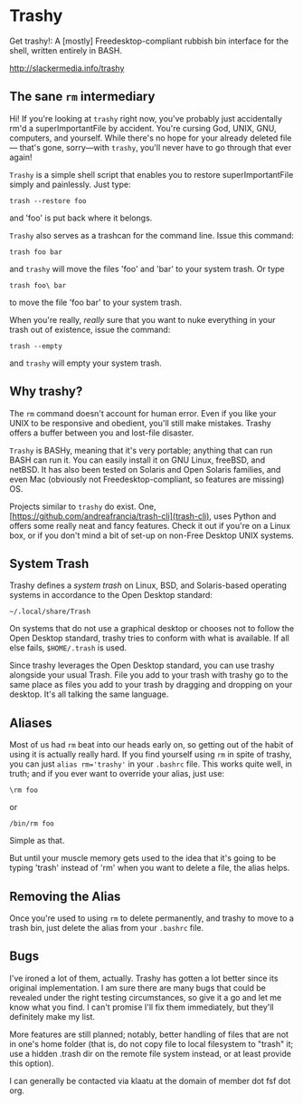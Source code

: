 Trashy
======

Get trashy!: A [mostly] Freedesktop-compliant rubbish bin interface for the shell, written entirely in BASH.

http://slackermedia.info/trashy


The sane `rm` intermediary
-----------------

Hi! If you're looking at `trashy` right now, you've probably just accidentally rm'd a superImportantFile by accident. You're cursing God, UNIX, GNU, computers, and yourself. While there's no hope for your already deleted file — that's gone, sorry—with `trashy`, you'll never have to go through that ever again! 

`Trashy` is a simple shell script that enables you to restore superImportantFile simply and painlessly. Just type:

    trash --restore foo

and 'foo' is put back where it belongs.

`Trashy` also serves as a trashcan for the command line. Issue this command:

    trash foo bar

and `trashy` will move the files 'foo' and 'bar' to your system trash. Or type

    trash foo\ bar

to move the file 'foo bar' to your system trash.

When you're really, *really* sure that you want to nuke everything in your trash out of existence, issue the command:

    trash --empty

and `trashy` will empty your system trash.

Why trashy?
-----------------

The `rm` command doesn't account for human error. Even if you like your UNIX to be
responsive and obedient, you'll still make mistakes. Trashy offers a buffer between you and lost-file disaster.

`Trashy` is BASHy, meaning that it's very portable; anything
that can run BASH can run it. You can easily install it on GNU Linux, freeBSD, and netBSD. It has also been
tested on Solaris and Open Solaris families, and even Mac (obviously
not Freedesktop-compliant, so features are missing) OS.

Projects similar to `trashy` do exist. One, [https://github.com/andreafrancia/trash-cli](trash-cli), uses Python and offers some
really neat and fancy features. Check it out if you're on a Linux box,
or if you don't mind a bit of set-up on non-Free Desktop UNIX systems.


System Trash
---------------

Trashy defines a *system trash* on Linux, BSD, and Solaris-based
operating systems in accordance to the Open Desktop standard:

    ~/.local/share/Trash 

On systems that do not use a graphical desktop or chooses not to
follow the Open Desktop standard, trashy tries to conform with what
is available. If all else fails, ``$HOME/.trash`` is used.

Since trashy leverages the Open Desktop standard, you can use trashy
alongside your usual Trash. File you add to your trash with trashy go
to the same place as files you add to your trash by dragging and
dropping on your desktop. It's all talking the same language.


Aliases
-----------

Most of us had `rm` beat into our heads early on, so getting out of
the habit of using it is actually really hard. If you find yourself
using `rm` in spite of trashy, you can just `alias rm='trashy'` in
your `.bashrc` file. This works quite well, in truth; and if you ever
want to override your alias, just use:

    \rm foo

or

    /bin/rm foo

Simple as that.

But until your muscle memory gets used to the idea that it's going to
be typing 'trash' instead of 'rm' when you want to delete a file, the
alias helps.


Removing the Alias
--------------------

Once you're used to using `rm` to delete permanently,
and trashy to move to a trash bin, just delete the alias from your `.bashrc` file.

Bugs
-----

I've ironed a lot of them, actually. Trashy has gotten a lot better
since its original implementation. I am sure there are many bugs that
could be revealed under the right testing circumstances, so give it a
go and let me know what you find. I can't promise I'll fix them
immediately, but they'll definitely make my list.

More features are still planned; notably, better handling of files
that are not in one's home folder (that is, do not copy file to local
filesystem to "trash" it; use a hidden .trash dir on the remote file
system instead, or at least provide this option).

I can generally be contacted via klaatu at the domain of
member dot fsf dot org.
